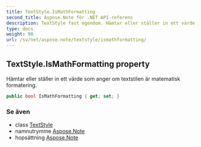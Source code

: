 ```yaml
---
title: TextStyle.IsMathFormatting
second_title: Aspose.Note för .NET API-referens
description: TextStyle fast egendom. Hämtar eller ställer in ett värde som anger om textstilen är matematisk formatering.
type: docs
weight: 90
url: /sv/net/aspose.note/textstyle/ismathformatting/
---
```

## TextStyle.IsMathFormatting property

Hämtar eller ställer in ett värde som anger om textstilen är matematisk formatering.

```csharp
public bool IsMathFormatting { get; set; }
```

### Se även

* class [TextStyle](../)
* namnutrymme [Aspose.Note](../../textstyle/)
* hopsättning [Aspose.Note](../../../)


